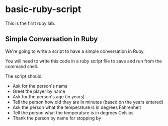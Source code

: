 # basic-ruby-script
This is the first ruby lab.

## Simple Conversation in Ruby
We're going to write a script to have a simple conversation in Ruby.  

You will need to write this code in a ruby script file to save and run from the command shell.

The script should:

- Ask for the person's name
- Greet the player by name
- Ask for the person's age (in years)
- Tell the person how old they are in minutes (based on the years entered)
- Ask the person what the temperature is in degrees Fahrenheit
- Tell the person what the temperature is in degrees Celsius
- Thank the person by name for stopping by
